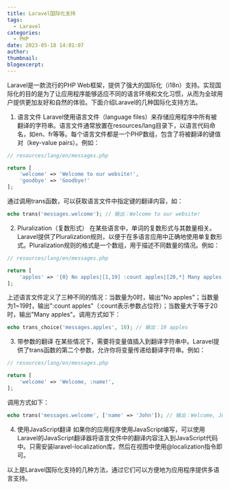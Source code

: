 ```yaml
---
title: Laravel国际化支持
tags:
  - Laravel
categories:
  - PHP
date: 2023-05-18 14:01:07
author:
thumbnail:
blogexcerpt:
---
```

Laravel是一款流行的PHP Web框架，提供了强大的国际化（i18n）支持。实现国际化的目的是为了让应用程序能够适应不同的语言环境和文化习惯，从而为全球用户提供更加友好和自然的体验。下面介绍Laravel的几种国际化支持方法。

1. 语言文件
Laravel使用语言文件（language files）来存储应用程序中所有被翻译的字符串。语言文件通常放置在resources/lang目录下，以语言代码命名，如en、fr等等。每个语言文件都是一个PHP数组，包含了将被翻译的键值对（key-value pairs）。例如：

```php
// resources/lang/en/messages.php

return [
    'welcome' => 'Welcome to our website!',
    'goodbye' => 'Goodbye!'
];
```

通过调用trans函数，可以获取语言文件中指定键的翻译内容，如：

```php
echo trans('messages.welcome'); // 输出：Welcome to our website!
```

2. Pluralization（复数形式）
在某些语言中，单词的复数形式与其数量相关。Laravel提供了Pluralization规则，以便于在多语言应用中正确地使用单复数形式。Pluralization规则的格式是一个数组，用于描述不同数量的情况。例如：

```php
// resources/lang/en/messages.php

return [
    'apples' => '{0} No apples|[1,19] :count apples|[20,*] Many apples',
];
```

上述语言文件定义了三种不同的情况：当数量为0时，输出"No apples"；当数量为1~19时，输出":count apples"（:count表示参数占位符）；当数量大于等于20时，输出"Many apples"。调用方式如下：

```php
echo trans_choice('messages.apples', 10); // 输出：10 apples
```

3. 带参数的翻译
在某些情况下，需要将变量值插入到翻译字符串中。Laravel提供了trans函数的第二个参数，允许你将变量传递给翻译字符串。例如：

```php
// resources/lang/en/messages.php

return [
    'welcome' => 'Welcome, :name!',
];
```

调用方式如下：

```php
echo trans('messages.welcome', ['name' => 'John']); // 输出：Welcome, John!
```

4. 使用JavaScript翻译
如果你的应用程序使用JavaScript编写，可以使用Laravel的JavaScript翻译器将语言文件中的翻译内容注入到JavaScript代码中。只需安装laravel-localization库，然后在视图中使用@localization指令即可。

以上是Laravel国际化支持的几种方法，通过它们可以方便地为应用程序提供多语言支持。
